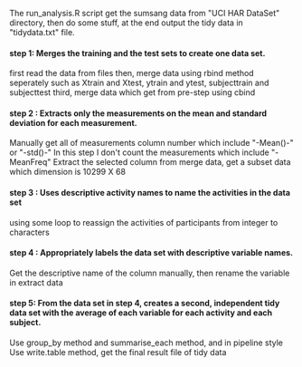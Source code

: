 The run_analysis.R script get the sumsang data from "UCI HAR DataSet" directory, 
then do some stuff, at the end output the tidy data in "tidydata.txt" file.

#### step 1:  Merges the training and the test sets to create one data set.

first read the data from files
then, merge data using rbind method seperately such as Xtrain and Xtest, ytrain and ytest, subjecttrain and subjecttest
third, merge data which get from pre-step using cbind

#### step 2 : Extracts only the measurements on the mean and standard deviation for each measurement. 

Manually get all of measurements column number which include "-Mean()-" or "-std()-" 
In this step I don't count the measurements which include "-MeanFreq"
Extract the selected column from merge data, get a subset data which dimension is 10299 X 68

#### step 3 : Uses descriptive activity names to name the activities in the data set

using some loop to reassign the activities of participants from integer to characters

#### step 4 : Appropriately labels the data set with descriptive variable names. 

Get the descriptive name of the column manually, then rename the variable in extract data

#### step 5: From the data set in step 4, creates a second, independent tidy data set with the average of each variable for each activity and each subject.

Use group_by method and summarise_each method, and in pipeline style
Use write.table method, get the final result file of tidy data
